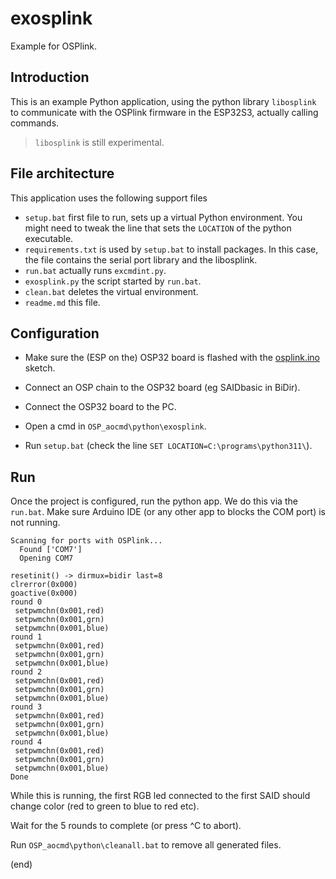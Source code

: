 # exosplink

Example for OSPlink.


## Introduction

This is an example Python application, using the python library `libosplink` 
to communicate with the OSPlink firmware in the ESP32S3, actually calling 
commands.

> `libosplink` is still experimental.


## File architecture

This application uses the following support files

- `setup.bat` first file to run, sets up a virtual Python environment.
  You might need to tweak the line that sets the `LOCATION` of the python executable.
- `requirements.txt` is used by `setup.bat` to install packages.
  In this case, the file contains the serial port library and the libosplink.
- `run.bat` actually runs `excmdint.py`.
- `exosplink.py` the script started by `run.bat`.
- `clean.bat` deletes the virtual environment.
- `readme.md` this file.


## Configuration

- Make sure the (ESP on the) OSP32 board is flashed with the 
  [osplink.ino](https://github.com/ams-OSRAM/OSP_aotop/tree/main/examples/osplink) 
  sketch.

- Connect an OSP chain to the OSP32 board (eg SAIDbasic in BiDir).

- Connect the OSP32 board to the PC.

- Open a cmd in `OSP_aocmd\python\exosplink`.

- Run `setup.bat` (check the line `SET LOCATION=C:\programs\python311\`).


## Run

Once the project is configured, run the python app.
We do this via the `run.bat`.
Make sure Arduino IDE (or any other app to blocks the COM port) is not running.

```
Scanning for ports with OSPlink...
  Found ['COM7']
  Opening COM7

resetinit() -> dirmux=bidir last=8
clrerror(0x000)
goactive(0x000)
round 0
 setpwmchn(0x001,red)
 setpwmchn(0x001,grn)
 setpwmchn(0x001,blue)
round 1
 setpwmchn(0x001,red)
 setpwmchn(0x001,grn)
 setpwmchn(0x001,blue)
round 2
 setpwmchn(0x001,red)
 setpwmchn(0x001,grn)
 setpwmchn(0x001,blue)
round 3
 setpwmchn(0x001,red)
 setpwmchn(0x001,grn)
 setpwmchn(0x001,blue)
round 4
 setpwmchn(0x001,red)
 setpwmchn(0x001,grn)
 setpwmchn(0x001,blue)
Done
```

While this is running, the first RGB led connected to the first SAID should
change color (red to green to blue to red etc).

Wait for the 5 rounds to complete (or press ^C to abort).

Run `OSP_aocmd\python\cleanall.bat` to remove all generated files.

(end)

